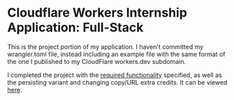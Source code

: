 # Cloudflare Workers Internship Application: Full-Stack

This is the project portion of my application. I haven't committed my wrangler.toml file, instead including an example file with the same format of the one I published to my CloudFlare workers.dev subdomain.

I completed the project with the [required functionality](https://github.com/cloudflare-internship-2020/internship-application-fullstack#requirements) specified, as well as the persisting variant and changing copy/URL extra credits. It can be viewed [here](https://cloudflare-app.zhumichaely.workers.dev/).
